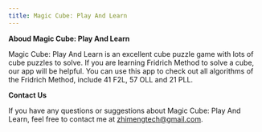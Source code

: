 ```yaml
---
title: Magic Cube: Play And Learn
---
```


**Aboud Magic Cube: Play And Learn**

Magic Cube: Play And Learn is an excellent cube puzzle game with lots of cube puzzles to solve. If you are learning Fridrich Method to solve a cube, our app will be helpful. You can use this app to check out all algorithms of the Fridrich Method, include 41 F2L, 57 OLL and 21 PLL.

**Contact Us**

If you have any questions or suggestions about Magic Cube: Play And Learn, feel free to contact me at zhimengtech@gmail.com.
